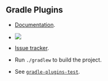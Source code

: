 Gradle Plugins
--------------

* [Documentation](http://evgeny-goldin.com/wiki/Gradle_Plugins).

* <a href="http://evgeny-goldin.org/teamcity/viewType.html?buildTypeId=bt53&tab=buildTypeStatusDiv&guest=1"><img src="http://evgeny-goldin.org/teamcity/app/rest/builds/buildType:(id:bt53)/statusIcon"/></a>

* [Issue tracker](http://evgeny-goldin.org/youtrack/issues/gp).

* Run `./gradlew` to build the project.

* See [`gradle-plugins-test`](https://github.com/evgeny-goldin/gradle-plugins-test).
